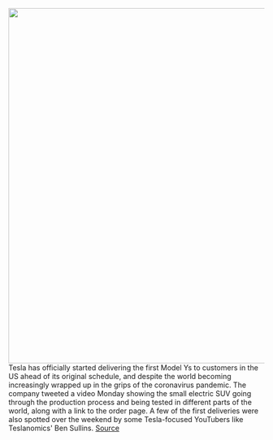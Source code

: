 <img src='https://cdn.vox-cdn.com/thumbor/38fERCGvqSx-eDhgTXrA_Eh98lM=/0x0:2040x1360/1200x800/filters:focal(857x517:1183x843)/cdn.vox-cdn.com/uploads/chorus_image/image/66508543/tesla_model_y_3580.0.jpg' width='700px' /><br/>
Tesla has officially started delivering the first Model Ys to customers in the US ahead of its original schedule, and despite the world becoming increasingly wrapped up in the grips of the coronavirus pandemic. The company tweeted a video Monday showing the small electric SUV going through the production process and being tested in different parts of the world, along with a link to the order page. A few of the first deliveries were also spotted over the weekend by some Tesla-focused YouTubers like Teslanomics' Ben Sullins.
<a href='https://www.theverge.com/2020/3/16/21182033/tesla-model-y-suv-us-deliveries-begin-price-range'> Source <a/>